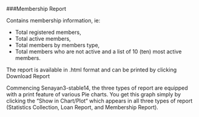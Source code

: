 ###Membership Report

Contains membership information, ie:
- Total registered members, 
- Total active members, 
- Total members by members type, 
- Total members who are not active and a list of 10 (ten) most active members.

The report is available in .html format and can be printed by clicking Download Report

Commencing Senayan3-stable14, the three types of report are equipped with a print feature of various Pie charts. You get this graph simply by clicking the “Show in Chart/Plot“ which appears in all three types of report (Statistics Collection, Loan Report, and Membership Report).

